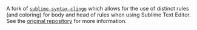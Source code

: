 A fork of [`sublime-syntax-clingo`](https://github.com/tobielf/sublime-syntax-clingo/) which allows for the use of distinct rules (and coloring) for body and head of rules when using Sublime Text Editor. See the [original repository](https://github.com/tobielf/sublime-syntax-clingo/) for more information.
